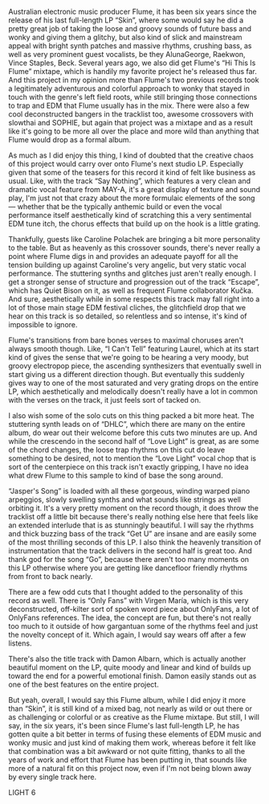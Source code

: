 Australian electronic music producer Flume, it has been six years since the release of his last full-length LP “Skin”, where some would say he did a pretty great job of taking the loose and groovy sounds of future bass and wonky and giving them a glitchy, but also kind of slick and mainstream appeal with bright synth patches and massive rhythms, crushing bass, as well as very prominent guest vocalists, be they AlunaGeorge, Raekwon, Vince Staples, Beck. Several years ago, we also did get Flume's “Hi This Is Flume” mixtape, which is handily my favorite project he's released thus far. And this project in my opinion more than Flume's two previous records took a legitimately adventurous and colorful approach to wonky that stayed in touch with the genre's left field roots, while still bringing those connections to trap and EDM that Flume usually has in the mix. There were also a few cool deconstructed bangers in the tracklist too, awesome crossovers with slowthai and SOPHIE, but again that project was a mixtape and as a result like it's going to be more all over the place and more wild than anything that Flume would drop as a formal album.

As much as I did enjoy this thing, I kind of doubted that the creative chaos of this project would carry over onto Flume's next studio LP. Especially given that some of the teasers for this record it kind of felt like business as usual. Like, with the track “Say Nothing”, which features a very clean and dramatic vocal feature from MAY-A, it's a great display of texture and sound play, I'm just not that crazy about the more formulaic elements of the song — whether that be the typically anthemic build or even the vocal performance itself aesthetically kind of scratching this a very sentimental EDM tune itch, the chorus effects that build up on the hook is a little grating.

Thankfully, guests like Caroline Polachek are bringing a bit more personality to the table. But as heavenly as this crossover sounds, there's never really a point where Flume digs in and provides an adequate payoff for all the tension building up against Caroline's very angelic, but very static vocal performance. The stuttering synths and glitches just aren't really enough. I get a stronger sense of structure and progression out of the track “Escape”, which has Quiet Bison on it, as well as frequent Flume collaborator Kučka. And sure, aesthetically while in some respects this track may fall right into a lot of those main stage EDM festival cliches, the glitchfield drop that we hear on this track is so detailed, so relentless and so intense, it's kind of impossible to ignore.

Flume's transitions from bare bones verses to maximal choruses aren't always smooth though. Like, “I Can't Tell” featuring Laurel, which at its start kind of gives the sense that we're going to be hearing a very moody, but groovy electropop piece, the ascending synthesizers that eventually swell in start giving us a different direction though. But eventually this suddenly gives way to one of the most saturated and very grating drops on the entire LP, which aesthetically and melodically doesn't really have a lot in common with the verses on the track, it just feels sort of tacked on.

I also wish some of the solo cuts on this thing packed a bit more heat. The stuttering synth leads on of “DHLC”, which there are many on the entire album, do wear out their welcome before this cuts two minutes are up. And while the crescendo in the second half of “Love Light” is great, as are some of the chord changes, the loose trap rhythms on this cut do leave something to be desired, not to mention the “Love Light” vocal chop that is sort of the centerpiece on this track isn't exactly gripping, I have no idea what drew Flume to this sample to kind of base the song around.

“Jasper's Song” is loaded with all these gorgeous, winding warped piano arpeggios, slowly swelling synths and what sounds like strings as well orbiting it. It's a very pretty moment on the record though, it does throw the tracklist off a little bit because there's really nothing else here that feels like an extended interlude that is as stunningly beautiful. I will say the rhythms and thick buzzing bass of the track “Get U” are insane and are easily some of the most thrilling seconds of this LP. I also think the heavenly transition of instrumentation that the track delivers in the second half is great too. And thank god for the song “Go”, because there aren't too many moments on this LP otherwise where you are getting like dancefloor friendly rhythms from front to back nearly.

There are a few odd cuts that I thought added to the personality of this record as well. There is “Only Fans” with Virgen María, which is this very deconstructed, off-kilter sort of spoken word piece about OnlyFans, a lot of OnlyFans references. The idea, the concept are fun, but there's not really too much to it outside of how gargantuan some of the rhythms feel and just the novelty concept of it. Which again, I would say wears off after a few listens.

There's also the title track with Damon Albarn, which is actually another beautiful moment on the LP, quite moody and linear and kind of builds up toward the end for a powerful emotional finish. Damon easily stands out as one of the best features on the entire project.

But yeah, overall, I would say this Flume album, while I did enjoy it more than “Skin”, it is still kind of a mixed bag, not nearly as wild or out there or as challenging or colorful or as creative as the Flume mixtape. But still, I will say, in the six years, it's been since Flume's last full-length LP, he has gotten quite a bit better in terms of fusing these elements of EDM music and wonky music and just kind of making them work, whereas before it felt like that combination was a bit awkward or not quite fitting, thanks to all the years of work and effort that Flume has been putting in, that sounds like more of a natural fit on this project now, even if I'm not being blown away by every single track here.

LIGHT 6
